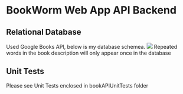 # BookWorm Web App API Backend


## Relational Database
Used Google Books API, below is my database schemea.
<img src = "https://i.imgur.com/IyK73N8.jpg">
Repeated words in the book description will only appear once in the database

## Unit Tests
Please see Unit Tests enclosed in bookAPIUnitTests folder

